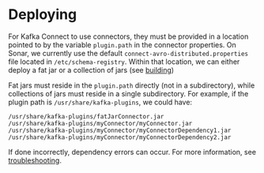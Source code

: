 # Deploying

For Kafka Connect to use connectors, they must be provided in a location pointed to by the variable `plugin.path`
in the connector properties.
On Sonar, we currently use the default `connect-avro-distributed.properties` file located in `/etc/schema-registry`.
Within that location, we can either deploy a fat jar or a collection of jars (see [building](building.md))

Fat jars must reside in the `plugin.path` directly (not in a subdirectory), while collections of jars must reside
in a single subdirectory.
For example, if the plugin path is `/usr/share/kafka-plugins`, we could have:

```
/usr/share/kafka-plugins/fatJarConnector.jar
/usr/share/kafka-plugins/myConnector/myConnector.jar
/usr/share/kafka-plugins/myConnector/myConnectorDependency1.jar
/usr/share/kafka-plugins/myConnector/myConnectorDependency2.jar
```

If done incorrectly, dependency errors can occur. 
For more information, see [troubleshooting](troubleshooting.md).

